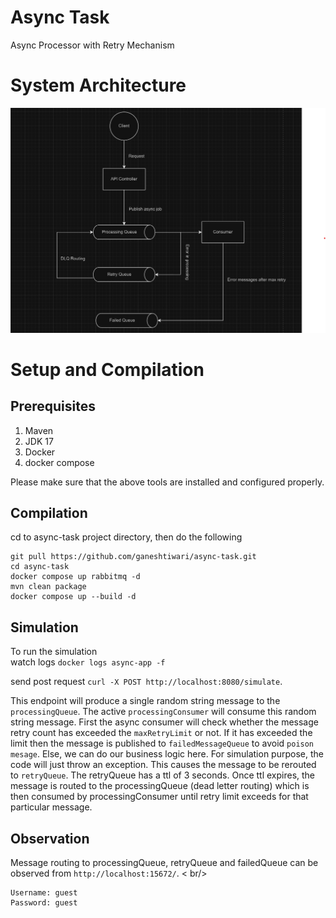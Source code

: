 # Async Task 
Async Processor with Retry Mechanism

# System Architecture
![img_2.png](img_2.png)

# Setup and Compilation 
## Prerequisites
1. Maven
2. JDK 17 
3. Docker 
4. docker compose

Please make sure that the above tools are installed and configured 
properly. 

## Compilation 
cd to async-task project directory, then do the following
```
git pull https://github.com/ganeshtiwari/async-task.git
cd async-task
docker compose up rabbitmq -d
mvn clean package
docker compose up --build -d
```

## Simulation 
To run the simulation <br />
watch logs
```docker logs async-app -f```

send post request
```curl -X POST http://localhost:8080/simulate```. 

This endpoint will produce a single random string message to the `processingQueue`. 
The active `processingConsumer` will consume this random string message. First the async consumer
will check whether the message retry count has exceeded the `maxRetryLimit` or not. If it has exceeded
the limit then the message is published to `failedMessageQueue` to avoid `poison mesage`. Else, we can do our business logic here. 
For simulation purpose, the code will just throw an exception. This causes the message to be rerouted to 
`retryQueue`. The retryQueue has a ttl of 3 seconds. Once ttl expires, the message is routed to the processingQueue (dead letter routing) which is 
then consumed by processingConsumer until retry limit exceeds for that particular message. 

## Observation 
Message routing to processingQueue, retryQueue and failedQueue can be observed from ```http://localhost:15672/```. < br/>
```
Username: guest
Password: guest
```